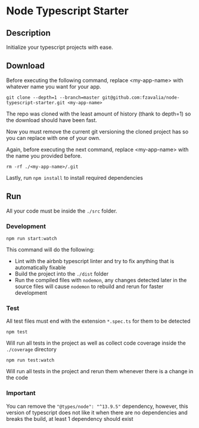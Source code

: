 # Node Typescript Starter

## Description 

Initialize your typescript projects with ease.

## Download

Before executing the following command, replace \<my-app-name\> with whatever name you want for your app.

`git clone --depth=1 --branch=master git@github.com:fzavalia/node-typescript-starter.git <my-app-name>`

The repo was cloned with the least amount of history (thank to depth=1) so the download should have been fast.

Now you must remove the current git versioning the cloned project  has so you can replace with one of your own.

Again, before executing the next command, replace \<my-app-name\> with the name you provided before.

`rm -rf ./<my-app-name>/.git`

Lastly, run `npm install` to install required dependencies

## Run

All your code must be inside the `./src` folder.

### Development

`npm run start:watch`

This command will do the following:

- Lint with the airbnb typescript linter and try to fix anything that is automatically fixable
- Build the project into the `./dist` folder
- Run the compiled files with `nodemon`, any changes detected later in the source files will cause `nodemon` to rebuild and rerun for faster development

### Test

All test files must end with the extension `*.spec.ts` for them to be detected

`npm test`

Will run all tests in the project as well as collect code coverage inside the `./coverage` directory

`npm run test:watch`

Will run all tests in the project and rerun them whenever there is a change in the code

### Important

You can remove the `"@types/node": "^13.9.5"` dependency, however, this version of typescript does not like it when there are no dependencies and breaks the build, at least 1 dependency should exist

